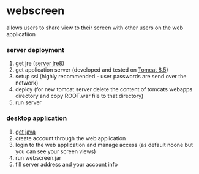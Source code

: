 # webscreen

allows users to share view to their screen with other users on the web applicatiion 

### server deployment
1. get jre ([server jre8](http://www.oracle.com/technetwork/java/javase/downloads/server-jre8-downloads-2133154.html))
2. get application server (developed and tested on [Tomcat 8.5](https://tomcat.apache.org/download-80.cgi))
3. setup ssl (highly recommended - user passwords are send over the network)
4. deploy (for new tomcat server delete the content of tomcats webapps directory and copy ROOT.war file to that directory)
5. run server

### desktop application
1. [get java](https://java.com/en/download/)
2. create account through the web application
3. login to the web application and manage access (as default noone but you can see your screen views)
4. run webscreen.jar
5. fill server address and your account info
